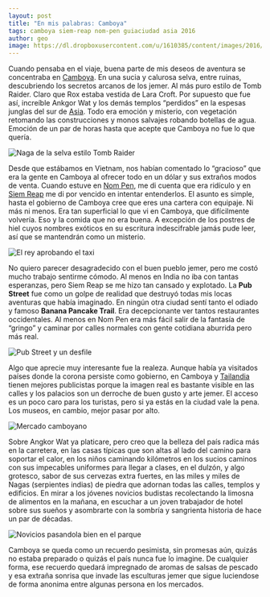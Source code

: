 ```yaml
---
layout: post
title: "En mis palabras: Camboya"
tags: camboya siem-reap nom-pen guiaciudad asia 2016
author: geo
image: https://dl.dropboxusercontent.com/u/1610385/content/images/2016/05/IMG_6973.JPG
---
```


Cuando pensaba en el viaje, buena parte de mis deseos de aventura se concentraba en [Camboya](/tag/camboya). En una sucia y calurosa selva, entre ruinas, descubriendo los secretos arcanos de los jemer. Al más puro estilo de Tomb Raider. Claro que Rox estaba vestida de Lara Croft. Por supuesto que fue así, increíble Ankgor Wat y los demás templos “perdidos” en la espesas junglas del sur de [Asia](/tag/asia). Todo era emoción y misterio, con vegetación retomando las construcciones y monos salvajes robando botellas de agua. Emoción de un par de horas hasta que acepte que Camboya no fue lo que quería.

![Naga de la selva estilo Tomb Raider](https://dl.dropboxusercontent.com/u/1610385/content/images/2016/05/IMG_6947.JPG)

Desde que estábamos en Vietnam, nos habían comentado lo “gracioso” que era la gente en Camboya al ofrecer todo en un dólar y sus extraños modos de venta. Cuando estuve en [Nom Pen](/tag/nom-pen), me di cuenta que era ridículo y en [Siem Reap](/tag/siem-reap) me di por vencido en intentar entenderlos. El asunto es simple, hasta el gobierno de Camboya cree que eres una cartera con equipaje. Ni más ni menos. Era tan superficial lo que vi en Camboya, que difícilmente volvería. Eso y la comida que no era buena. A excepción de los postres de hiel cuyos nombres exóticos en su escritura indescifrable jamás pude leer, así que se mantendrán como un misterio.

![El rey aprobando el taxi](https://dl.dropboxusercontent.com/u/1610385/content/images/2016/05/IMG_6516.JPG)

No quiero parecer desagradecido con el buen pueblo jemer, pero me costó mucho trabajo sentirme cómodo. Al menos en India no iba con tantas esperanzas, pero Siem Reap se me hizo tan cansado y explotado. La **Pub Street** fue como un golpe de realidad que destruyó todas mis locas aventuras que había imaginado. En ningún otra ciudad sentí tanto el odiado y famoso **Banana Pancake Trail**. Era decepcionante ver tantos restaurantes occidentales. Al menos en Nom Pen era más fácil salir de la fantasía de “gringo” y caminar por calles normales con gente cotidiana aburrida pero más real.

![Pub Street y un desfile](https://dl.dropboxusercontent.com/u/1610385/content/images/2016/05/IMG_6809.JPG)

Algo que aprecie muy interesante fue la realeza. Aunque había ya visitados países donde la corona persiste como gobierno, en Camboya y [Tailandia](/tag/tailandia) tienen mejores publicistas porque la imagen real es bastante visible en las calles y los palacios son un derroche de buen gusto y arte jemer. El acceso es un poco caro para los turistas, pero si ya estás en la ciudad vale la pena. Los museos, en cambio, mejor pasar por alto.

![Mercado camboyano](https://dl.dropboxusercontent.com/u/1610385/content/images/2016/05/IMG_6495.JPG)

Sobre Angkor Wat ya platicare, pero creo que la belleza del país radica más en la carretera, en las casas típicas que son altas al lado del camino para soportar el calor, en los niños caminando kilómetros en los sucios caminos con sus impecables uniformes para llegar a clases, en el dulzón, y algo grotesco, sabor de sus cervezas extra fuertes, en las miles y miles de Nagas (serpientes indias) de piedra que adornan todas las calles, templos y edificios. En mirar a los jóvenes  novicios budistas recolectando la limosna de alimentos en la mañana, en escuchar a un joven trabajador de hotel sobre sus sueños y asombrarte con la sombría y sangrienta historia de hace un par de décadas.

![Novicios pasandola bien en el parque](https://dl.dropboxusercontent.com/u/1610385/content/images/2016/05/IMG_6482.JPG)

Camboya se queda como un recuerdo pesimista, sin promesas aún, quizás no estaba preparado o quizás el país nunca fue lo imagine. De cualquier forma, ese recuerdo quedará impregnado de aromas de salsas de pescado y esa extraña sonrisa que invade las esculturas jemer que sigue luciendose de forma anonima entre algunas persona en los mercados.
